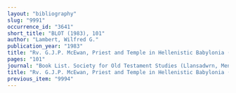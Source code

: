 ```yaml
---
layout: "bibliography"
slug: "9991"
occurrence_id: "3641"
short_title: "BLOT (1983), 101"
author: "Lambert, Wilfred G."
publication_year: "1983"
title: "Rv. G.J.P. McEwan, Priest and Temple in Hellenistic Babylonia (FAOS 4, 1981)"
pages: "101"
journal: "Book List. Society for Old Testament Studies (Llansadwrn, Menai Bridge)"
title: "Rv. G.J.P. McEwan, Priest and Temple in Hellenistic Babylonia (FAOS 4, 1981)"
previous_item: "9994"
---
```

